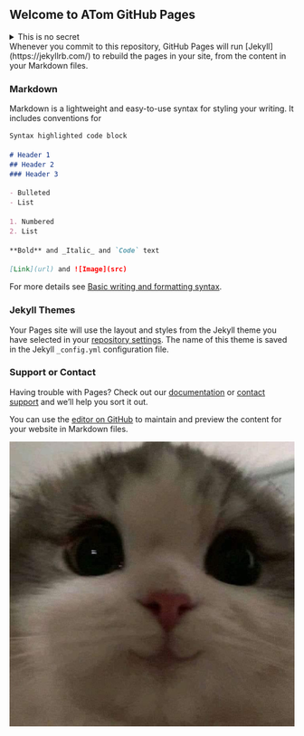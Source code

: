 ## Welcome to ATom GitHub Pages
<details>
  <summary> This is no secret </summary>
  <details>
    <summary> This is really no secret </summary>
    <details>
       <summary> I Said No Secret Here! </summary>
      <details>
        <summary> Enough! Don't have anything Here! </summary>
        <details>
          <summary> TADAAAAA I Told You </summary>
          > ![Image](https://github.com/Reconer07/Reconer07.github.io/blob/master/77A03A4D-99F1-43FC-8EB0-CED55E39B847.jpeg?raw=true)
         </details>
      </details>
     </details>
    </details>
  </details>
</details>
<summary> </summary>
Whenever you commit to this repository, GitHub Pages will run [Jekyll](https://jekyllrb.com/) to rebuild the pages in your site, from the content in your Markdown files.

### Markdown

Markdown is a lightweight and easy-to-use syntax for styling your writing. It includes conventions for

```markdown
Syntax highlighted code block

# Header 1
## Header 2
### Header 3

- Bulleted
- List

1. Numbered
2. List

**Bold** and _Italic_ and `Code` text

[Link](url) and ![Image](src)
```

For more details see [Basic writing and formatting syntax](https://docs.github.com/en/github/writing-on-github/getting-started-with-writing-and-formatting-on-github/basic-writing-and-formatting-syntax).

### Jekyll Themes

Your Pages site will use the layout and styles from the Jekyll theme you have selected in your [repository settings](https://github.com/Reconer07/Reconer07.github.io/settings/pages). The name of this theme is saved in the Jekyll `_config.yml` configuration file.

### Support or Contact

Having trouble with Pages? Check out our [documentation](https://docs.github.com/categories/github-pages-basics/) or [contact support](https://support.github.com/contact) and we’ll help you sort it out.

You can use the [editor on GitHub](https://github.com/Reconer07/Reconer07.github.io/edit/master/index.md) to maintain and preview the content for your website in Markdown files.


![This is an image](https://github.com/Reconer07/Reconer07.github.io/blob/master/760C22F4-D327-4C5B-A028-5BEFFDDD7FD6.jpeg?raw=true)
